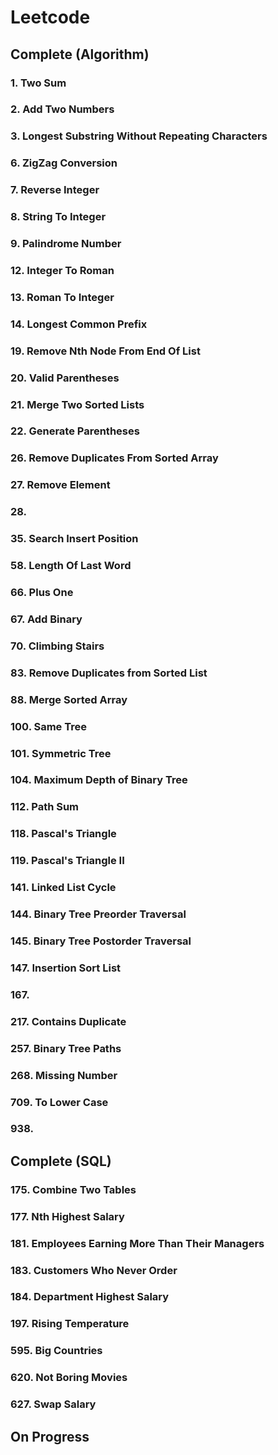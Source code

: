# Leetcode
## Complete (Algorithm)
### 1. Two Sum
### 2. Add Two Numbers
### 3. Longest Substring Without Repeating Characters
### 6. ZigZag Conversion
### 7. Reverse Integer
### 8. String To Integer
### 9. Palindrome Number
### 12. Integer To Roman
### 13. Roman To Integer
### 14. Longest Common Prefix
### 19. Remove Nth Node From End Of List
### 20. Valid Parentheses
### 21. Merge Two Sorted Lists
### 22. Generate Parentheses
### 26. Remove Duplicates From Sorted Array
### 27. Remove Element
### 28. 
### 35. Search Insert Position
### 58. Length Of Last Word
### 66. Plus One
### 67. Add Binary
### 70. Climbing Stairs
### 83. Remove Duplicates from Sorted List
### 88. Merge Sorted Array
### 100. Same Tree
### 101. Symmetric Tree
### 104. Maximum Depth of Binary Tree
### 112. Path Sum
### 118. Pascal's Triangle
### 119. Pascal's Triangle II
### 141. Linked List Cycle
### 144. Binary Tree Preorder Traversal
### 145. Binary Tree Postorder Traversal
### 147. Insertion Sort List
### 167.
### 217. Contains Duplicate
### 257. Binary Tree Paths
### 268. Missing Number
### 709. To Lower Case
### 938. 
## Complete (SQL)
### 175. Combine Two Tables
### 177. Nth Highest Salary
### 181. Employees Earning More Than Their Managers
### 183. Customers Who Never Order
### 184. Department Highest Salary
### 197. Rising Temperature
### 595. Big Countries
### 620. Not Boring Movies
### 627. Swap Salary

## On Progress
###
